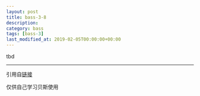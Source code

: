 ```yaml
---
layout: post
title: bass-3-8
description: 
category: bass
tags: [bass-3]
last_modified_at: 2019-02-05T00:00:00+00:00
---
```


tbd

<hr>

引用自[链接](https://www.youtube.com/playlist?list=PLImrzCNnL5Plu8Pk3LFTM1YVgg1UTRy2X)

仅供自己学习贝斯使用


